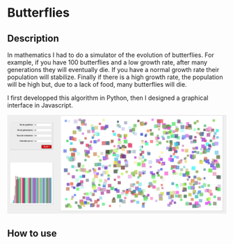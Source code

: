 # Butterflies

## Description

In mathematics I had to do a simulator of the evolution of butterflies.
For example, if you have 100 butterflies and a low growth rate, after many generations they will eventually die. 
If you have a normal growth rate their population will stabilize. 
Finally if there is a high growth rate, the population will be high but, due to a lack of food, many butterflies will die.

I first developped this algorithm in Python, then I designed a graphical interface in Javascript.

![alt tag](.screenshot.png)

## How to use

